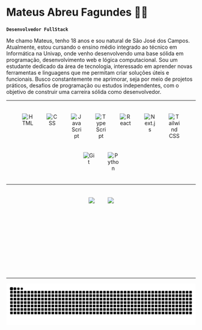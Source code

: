 # Mateus Abreu Fagundes 🧑‍💻

**`Desenvolvedor FullStack`**

Me chamo Mateus, tenho 18 anos e sou natural de São José dos Campos. Atualmente, estou cursando o ensino médio integrado ao técnico em Informática na Univap, onde venho desenvolvendo uma base sólida em programação, desenvolvimento web e lógica computacional. Sou um estudante dedicado da área de tecnologia, interessado em aprender novas ferramentas e linguagens que me permitam criar soluções úteis e funcionais. Busco constantemente me aprimorar, seja por meio de projetos práticos, desafios de programação ou estudos independentes, com o objetivo de construir uma carreira sólida como desenvolvedor.

---

<div  align="center" style="display: flex; flex-wrap: wrap; gap: 35px; justify-content: center; padding: 20px;">
  <img title="HTML" alt="HTML" width="30px" src="https://cdn.jsdelivr.net/gh/devicons/devicon@latest/icons/html5/html5-original.svg"/>
  <img title="CSS" alt="CSS" width="30px" src="https://cdn.jsdelivr.net/gh/devicons/devicon@latest/icons/css3/css3-original.svg"/>
  <img title="JavaScript" alt="JavaScript" width="30px" src="https://cdn.jsdelivr.net/gh/devicons/devicon@latest/icons/javascript/javascript-original.svg"/>
  <img title="TypeScript" alt="TypeScript" width="30px" src="https://cdn.jsdelivr.net/gh/devicons/devicon@latest/icons/typescript/typescript-original.svg"/>
  <img title="React" alt="React" width="30px" src="https://cdn.jsdelivr.net/gh/devicons/devicon@latest/icons/react/react-original.svg"/>
  <img title="Next.js" alt="Next.js" width="30px" src="https://cdn.jsdelivr.net/gh/devicons/devicon@latest/icons/nextjs/nextjs-original.svg"/>
  <img title="Tailwind CSS" alt="Tailwind CSS" width="30px" src="https://cdn.jsdelivr.net/gh/devicons/devicon@latest/icons/tailwindcss/tailwindcss-original.svg"/>
  <img title="Git" alt="Git" width="30px" src="https://cdn.jsdelivr.net/gh/devicons/devicon@latest/icons/git/git-original.svg"/>
  <img title="Python" alt="Python" width="30px" src="https://cdn.jsdelivr.net/gh/devicons/devicon@latest/icons/python/python-original.svg"/>
</div>

---

<div align="center" style="display: flex; flex-wrap: wrap; gap: 35px; justify-content: center;  padding: 20px;">
  <img height="180em" src="https://github-readme-stats.vercel.app/api?username=mateussabr&show_icons=true&theme=tokyonight&include_all_commits=true&locale=pt-br" />
  <img height="180em" src="https://github-readme-stats.vercel.app/api/top-langs/?username=mateussabr&theme=tokyonight&layout=compact&custom_title=Tecnologias&langs_count=9" />
</div>

---

<div align="center">
  <img src="https://raw.githubusercontent.com/mateussabr/mateussabr/output/snake.svg" alt="Snake animation" />
</div>
